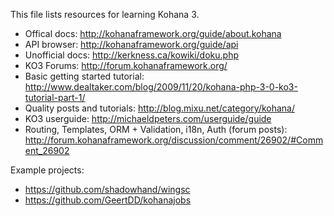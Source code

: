 This file lists resources for learning Kohana 3.

* Offical docs: http://kohanaframework.org/guide/about.kohana
* API browser: http://kohanaframework.org/guide/api
* Unofficial docs: http://kerkness.ca/kowiki/doku.php
* KO3 Forums: http://forum.kohanaframework.org/
* Basic getting started tutorial: http://www.dealtaker.com/blog/2009/11/20/kohana-php-3-0-ko3-tutorial-part-1/
* Quality posts and tutorials: http://blog.mixu.net/category/kohana/
* KO3 userguide: http://michaeldpeters.com/userguide/guide
* Routing, Templates, ORM + Validation, i18n, Auth (forum posts): http://forum.kohanaframework.org/discussion/comment/26902/#Comment_26902

Example projects:

* https://github.com/shadowhand/wingsc
* https://github.com/GeertDD/kohanajobs
